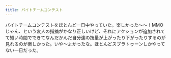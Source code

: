 ```yaml
---
title: バイトチームコンテスト
---
```


バイトチームコンテストをほとんど一日中やっていた。楽しかった～～！MMO じゃん、という友人の指摘がかなり正しいけど、それにアクションが追加されてて短い時間でできてなんだかんだ自分達の技量が上がったり下がったりするのが見れるのが楽しかった。いや～よかったな。ほとんどスプラトゥーンしかやってない一日だった。